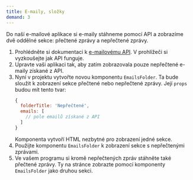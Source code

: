```yaml
---
title: E-maily, složky
demand: 3
---
```


Do naší e-mailové aplikace si e-maily stáhneme pomocí API a zobrazíme dvě oddělné sekce: přečtené zprávy a nepřečtené zprávy.

1. Prohlédněte si dokumentaci k [e-mailovému API](https://apps.kodim.cz/daweb/trening-api/docs/e-mailove-api). V prohlížeči si vyzkoušejte jak API funguje.
1. Upravte vaši aplikaci tak, aby zatím zobrazovala pouze nepřečtené e-maily získané z API.
1. Nyní v projektu vytvořte novou komponentu `EmailsFolder`. Ta bude sloužit k zobrazení sekce přečtené nebo nepřečtené zprávy. Její `props` budou mít tento tvar:
   ```js
   {
     folderTitle: 'Nepřečtené',
     emails: [
       // pole emailů získané z API
     ]
   }
   ```
   Komponenta vytvoří HTML nezbytné pro zobrazení jedné sekce.
1. Použijte komponentu `EmailsFolder` k zobrazení sekce s nepřečtenými zprávami.
1. Ve vašem programu si kromě nepřečtených zpráv stáhněte také přečtené zprávy. Ty na stránce zobrazte pomocí komponenty `EmailsFolder` jako druhou sekci.
